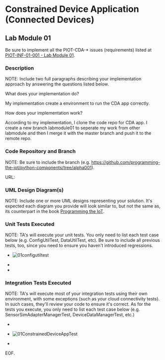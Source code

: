 # Constrained Device Application (Connected Devices)

## Lab Module 01

Be sure to implement all the PIOT-CDA-* issues (requirements) listed at [PIOT-INF-01-001 - Lab Module 01](https://github.com/orgs/programming-the-iot/projects/1#column-9974937).

### Description

NOTE: Include two full paragraphs describing your implementation approach by answering the questions listed below.

What does your implementation do? 

My implementation create a environment to run the CDA app correctly. 

How does your implementation work?

According to my implementation, I clone the code repo for CDA app. I create a new branch labmodule01 to seperate my work from other labmodule and then I merge it with the master branch and push it to the remote repo.

### Code Repository and Branch

NOTE: Be sure to include the branch (e.g. https://github.com/programming-the-iot/python-components/tree/alpha001).

URL: 

### UML Design Diagram(s)

NOTE: Include one or more UML designs representing your solution. It's expected each
diagram you provide will look similar to, but not the same as, its counterpart in the
book [Programming the IoT](https://learning.oreilly.com/library/view/programming-the-internet/9781492081401/).


### Unit Tests Executed

NOTE: TA's will execute your unit tests. You only need to list each test case below
(e.g. ConfigUtilTest, DataUtilTest, etc). Be sure to include all previous tests, too,
since you need to ensure you haven't introduced regressions.

- ![01configutiltest](https://github.com/programming-the-iot/book-exercise-docs/assets/147675761/498af0e6-5291-4127-ab83-7d55471abc98)

- 
- 

### Integration Tests Executed

NOTE: TA's will execute most of your integration tests using their own environment, with
some exceptions (such as your cloud connectivity tests). In such cases, they'll review
your code to ensure it's correct. As for the tests you execute, you only need to list each
test case below (e.g. SensorSimAdapterManagerTest, DeviceDataManagerTest, etc.)

- 
- ![01ConstrainedDeviceAppTest](https://github.com/programming-the-iot/book-exercise-docs/assets/147675761/130bbfd3-3f6a-4c3f-a6c1-8b8d3957082f)

- 

EOF.
